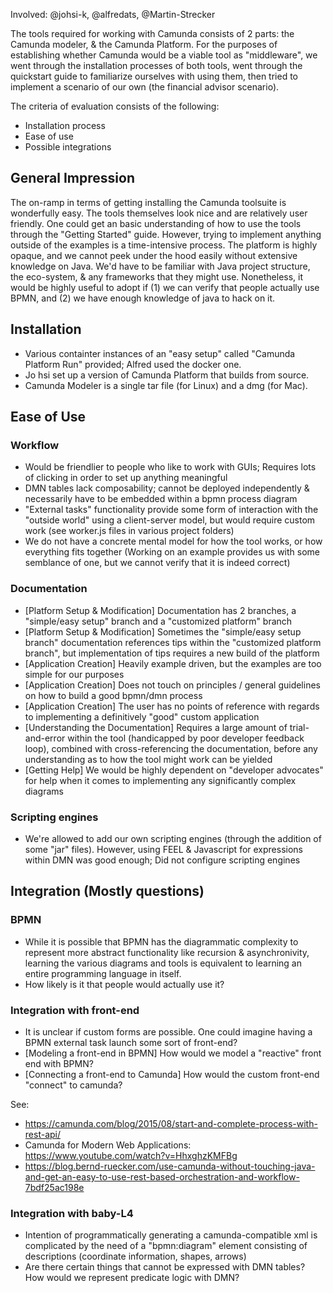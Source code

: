 Involved: @johsi-k, @alfredats, @Martin-Strecker

The tools required for working with Camunda consists of 2 parts: the Camunda modeler, & the Camunda Platform. 
For the purposes of establishing whether Camunda would be a viable tool as "middleware", we went through the installation processes of both tools, went through the quickstart guide to familiarize ourselves with using them, then tried to implement a scenario of our own (the financial advisor scenario).

The criteria of evaluation consists of the following: 
- Installation process
- Ease of use 
- Possible integrations

## General Impression
 The on-ramp in terms of getting installing the Camunda toolsuite is wonderfully easy. The tools themselves look nice and are relatively user friendly. One could get an basic understanding of how to use the tools through the "Getting Started" guide. However, trying to implement anything outside of the examples is a time-intensive process. The platform is highly opaque, and we cannot peek under the hood easily without extensive knowledge on Java. We'd have to be familiar with Java project structure, the eco-system, & any frameworks that they might use. Nonetheless, it would be highly useful to adopt if (1) we can verify that people actually use BPMN, and (2) we have enough knowledge of java to hack on it.

## Installation
- Various containter instances of an "easy setup" called "Camunda Platform Run" provided; Alfred used the docker one.
- Jo hsi set up a version of Camunda Platform that builds from source. 
- Camunda Modeler is a single tar file (for Linux) and a dmg (for Mac).

## Ease of Use

### Workflow
- Would be friendlier to people who like to work with GUIs; Requires lots of clicking in order to set up anything meaningful
- DMN tables lack composability; cannot be deployed independently & necessarily have to be embedded within a bpmn process diagram 
- "External tasks" functionality provide some form of interaction with the "outside world" using a client-server model, but would require custom work (see worker.js files in various project folders) 
- We do not have a concrete mental model for how the tool works, or how everything fits together (Working on an example provides us with some semblance of one, but we cannot verify that it is indeed correct)

### Documentation 
- [Platform Setup & Modification] Documentation has 2 branches, a "simple/easy setup" branch and a "customized platform" branch
- [Platform Setup & Modification] Sometimes the "simple/easy setup branch" documentation references tips within the "customized platform branch", but implementation of tips requires a new build of the platform 
- [Application Creation] Heavily example driven, but the examples are too simple for our purposes
- [Application Creation] Does not touch on principles / general guidelines on how to build a good bpmn/dmn process
- [Application Creation] The user has no points of reference with regards to implementing a definitively "good" custom application
- [Understanding the Documentation] Requires a large amount of trial-and-error within the tool (handicapped by poor developer feedback loop), combined with cross-referencing the documentation, before any understanding as to how the tool might work can be yielded
- [Getting Help] We would be highly dependent on "developer advocates" for help when it comes to implementing any significantly complex diagrams

### Scripting engines 
- We're allowed to add our own scripting engines (through the addition of some "jar" files). However, using FEEL & Javascript for expressions within DMN was good enough; Did not configure scripting engines

## Integration (Mostly questions)
### BPMN
- While it is possible that BPMN has the diagrammatic complexity to represent more abstract functionality like recursion & asynchronivity, learning the various diagrams and tools is equivalent to learning an entire programming language in itself. 
- How likely is it that people would actually use it?

### Integration with front-end
- It is unclear if custom forms are possible. One could imagine having a BPMN external task launch some sort of front-end?  
- [Modeling a front-end in BPMN] How would we model a "reactive" front end with BPMN?
- [Connecting a front-end to Camunda] How would the custom front-end "connect" to camunda? 

See:
- https://camunda.com/blog/2015/08/start-and-complete-process-with-rest-api/
- Camunda for Modern Web Applications: https://www.youtube.com/watch?v=HhxghzKMFBg
- https://blog.bernd-ruecker.com/use-camunda-without-touching-java-and-get-an-easy-to-use-rest-based-orchestration-and-workflow-7bdf25ac198e

### Integration with baby-L4 
- Intention of programmatically generating a camunda-compatible xml is complicated by the need of a "bpmn:diagram" element consisting of descriptions (coordinate information, shapes, arrows)
- Are there certain things that cannot be expressed with DMN tables? How would we represent predicate logic with DMN? 
